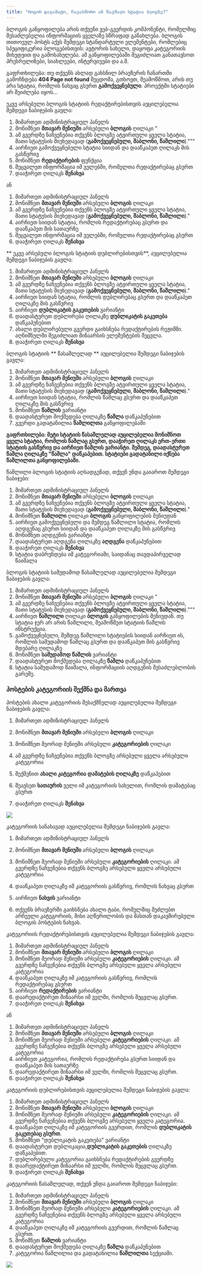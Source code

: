 ```yaml
---
title: "როგორ დავამატო, ჩავასწორო ან წავშალო სტატია ბლოგზე?"
---
```


ბლოგის განყოფილება არის თქვენი ვებ-გვერდის კომპონენტი, რომელშიც შესაძლებელია ინფორმაციის ყველაზე სწრაფად განახლება.
ბლოგის თითოეულ პოსტს აქვს შემდეგი სტანდარტული ელემენტები, რომლებიც სპეციფიკურია ბლოგებისთვის: ავტორის სახელი, დაყოფა
კატეგორიის მიხედვით და გამოსახულება. ამ განყოფილებაში შეგიძლიათ განათავსოთ პრესრელიზები, სიახლეები, ინტერვიუები და ა.შ.

გაფრთხილება: თუ თქვენს ახლად გახსნილ ბრაუზერის ჩანართში გამოჩნდება **404 Page not found** შეცდომა, გთხოვთ, შეამოწმოთ,
არის თუ არა სტატია, რომლის ნახვაც გსურთ **გამოქვეყნებული**. პროექტში სტატიები არ შეიძლება იყოს...

უკვე არსებული ბლოგის სტატიის რედაქტირებისთვის აუცილებელია შემდეგი ნაბიჯების გავლა:

1) მიმართეთ ადმინისტრაციულ პანელს
2) მონიშნეთ **მთავარ მენიუში** არსებული **ბლოგის** ღილაკი
   "
3) ამ გვერდზე ნაჩვენებია თქვენს ბლოგზე ატვირთული ყველა სტატია, მათი სტატუსის მიუხედავად (**გამოქვეყნებული, შაბლონი,
   წაშლილი**)."""
4) აირჩიეთ გამოქვეყნებული სტატია სიიდან და დააწკაპეთ ღილაკს მის გასწვრივ
5) მონიშნეთ **რედაქტირების** ფუნქცია
6) შეცვალეთ ინფორმაცია იმ ველებში, რომელთა რედაქტირებაც გსურთ
7) დააჭირეთ ღილაკს **შენახვა**

ან

1) მიმართეთ ადმინისტრაციულ პანელს
2) მონიშნეთ **მთავარ მენიუში** არსებული **ბლოგის** ღილაკი
3) ამ გვერდზე ნაჩვენებია თქვენს ბლოგზე ატვირთული ყველა სტატია, მათი სტატუსის მიუხედავად (**გამოქვეყნებული, შაბლონი,
   წაშლილი**)."
4) აირჩიეთ სიიდან სტატია, რომლის რედაქტირებაც გსურთ და დააწკაპეთ მის სათაურზე
5) შეცვალეთ ინფორმაცია იმ ველებში, რომელთა რედაქტირებაც გსურთ
6) დააჭირეთ ღილაკს **შენახვა**

** უკვე არსებული ბლოგის სტატიის დუბლირებისთვის**, აუცილებელია შემდეგი ნაბიჯების გავლა:

1) მიმართეთ ადმინისტრაციულ პანელს
2) მონიშნეთ **მთავარ მენიუში** არსებული **ბლოგის** ღილაკი
3) ამ გვერდზე ნაჩვენებია თქვენს ბლოგზე ატვირთული ყველა სტატია, მათი სტატუსის მიუხედავად (**გამოქვეყნებული, შაბლონი,
   წაშლილი**)."
4) აირჩიეთ სიიდან სტატია, რომლის დუბლირებაც გსურთ და დააწკაპეთ ღილაკზე მის გასწვრივ
5) აირჩიეთ **დუბლიკატის გაკეთების** ვარიანტი
6) დაადასტურეთ დუბლირება ღილაკზე **დუბლიკატის გაკეთება** დაწკაპუნებით
7) ახალი დუბლირებული გვერდი გაიხსნება რედაქტირების რეჟიმში. აღნიშნულში შეგიძლიათ შინაარსის ელემენტების შეცვლა.
8) დააჭირეთ ღილაკს **შენახვა**

ბლოგის სტატიის ** წასაშლელად ** აუცილებელია შემდეგი ნაბიჯების გავლა:

1) მიმართეთ ადმინისტრაციულ პანელს
2) მონიშნეთ **მთავარ მენიუში** არსებული **ბლოგის** ღილაკი
3) ამ გვერდზე ნაჩვენებია თქვენს ბლოგზე ატვირთული ყველა სტატია, მათი სტატუსის მიუხედავად (**გამოქვეყნებული, შაბლონი,
   წაშლილი**)."
4) აირჩიეთ სიიდან სტატია, რომლის წაშლაც გსურთ და დააწკაპეთ ღილაკზე მის გასწვრივ
5) მონიშნეთ **წაშლის** ვარიანტი
6) დაადასტურეთ მოქმედება ღილაკზე **წაშლა** დაწკაპუნებით
7) გვერდი გადატანილია **წაშლილთა** განყოფილებაში

**გაფრთხილება: მეტი სტატიის წასაშლელად აუცილებელია მონიშნოთ ყველა სტატია, რომლის წაშლაც გსურთ, დააჭირეთ ღილაკს ერთ-ერთი
სტატიის გასწვრივ და აირჩიეთ წაშლის ვარიანტი. შემდეგ, დაადასტურეთ წაშლა ღილაკზე "წაშლა" დაწკაპებით. სტატიები გადატანილი
იქნება წაშლილთა განყოფილებაში.**

წაშლილი ბლოგის სტატიის აღსადგენად, თქვენ უნდა გაიაროთ შემდეგი ნაბიჯები:

1) მიმართეთ ადმინისტრაციულ პანელს
2) მონიშნეთ **მთავარ მენიუში** არსებული **ბლოგის** ღილაკი
3) ამ გვერდზე ნაჩვენებია თქვენს ბლოგზე ატვირთული ყველა სტატია, მათი სტატუსის მიუხედავად (**გამოქვეყნებული, შაბლონი,
   წაშლილი**)."
4) მონიშნეთ **წაშლილი** ღილაკი **ბლოგის** განყოფილების მენიუდან
5) აირჩიეთ გამოქვეყნებული და შემდეგ წაშლილი სტატია, რომლის აღდგენაც გსურთ სიიდან და დააწკაპეთ ღილაკზე მის გასწვრივ
6) მონიშნეთ აღდგენის ვარიანტი
7) დაადასტურეთ აღდგენა ღილაკზე **აღდგენა** დაწკაპუნებით
8) დააჭირეთ ღილაკს **შენახვა**
9) სტატია დაბრუნდება იმ კატეგორიაში, საიდანაც თავდაპირველად წაიშალა

ბლოგის სტატიის სამუდამოდ წასაშლელად აუცილებელია შემდეგი ნაბიჯების გავლა:

1) მიმართეთ ადმინისტრაციულ პანელს
2) მონიშნეთ **მთავარ მენიუში** არსებული **ბლოგის** ღილაკი
   "
3) ამ გვერდზე ნაჩვენებია თქვენს ბლოგზე ატვირთული ყველა სტატია, მათი სტატუსის მიუხედავად (**გამოქვეყნებული, შაბლონი,
   წაშლილი**)."""
4) აირჩიეთ **წაშლილი** ღილაკი **ბლოგის** განყოფილების მენიუდან. თუ სტატია ჯერ არ არის წაშლილი, შეამოწმეთ სტატიის წაშლის
   ინსტრუქცია.
5) გამოქვეყნებული, შემდეგ წაშლილი სტატიების სიიდან აირჩიეთ ის, რომლის სამუდამოდ წაშლაც გსურთ და დააწკაპეთ მის გასწვრივ
   მდებარე ღილაკზე
6) მონიშნეთ **სამუდამოდ წაშლის** ვარიანტი
7) დაადასტურეთ მოქმედება ღილაკზე **წაშლა** დაწკაპუნებით
8) სტატია სამუდამოდ წაიშალა, ინფორმაციის აღდგენის შესაძლებლობის გარეშე.

### პოსტების კატეგორიის შექმნა და მართვა

პოსტების ახალი კატეგორიის შესაქმნელად აუცილებელია შემდეგი ნაბიჯების გავლა:

1) მიმართეთ ადმინისტრაციულ პანელს
2) მონიშნეთ **მთავარ მენიუში** არსებული **ბლოგის** ღილაკი
3) მონიშნეთ მეორად მენიუში არსებული **კატეგორიების** ღილაკი
4) ამ გვერდზე ნაჩვენებია თქვენს ბლოგზე არსებული ყველა არსებული კატეგორია
5) შექმენით **ახალი კატეგორია** **დამატების ღილაკზე** დაწკაპებით
6) შეავსეთ **სათაურის** ველი იმ კატეგორიის სახელით, რომლის დამატებაც გსურთ

7) დააჭირეთ ღილაკს **შენახვა**

<a href="/build/help/027.png">
    <img src="/build/help/027.png" />
</a>

კატეგორიის სანახავად აუცილებელია შემდეგი ნაბიჯების გავლა:

1) მიმართეთ ადმინისტრაციულ პანელს
2) მონიშნეთ **მთავარ მენიუში** არსებული **ბლოგის** ღილაკი
3) მონიშნეთ მეორად მენიუში არსებული **კატეგორიების** ღილაკი. ამ გვერდზე ნაჩვენებია თქვენს ბლოგზე არსებული ყველა არსებული
   კატეგორია

4) დააწკაპეთ ღილაკზე იმ კატეგორიის გასწვრივ, რომლის ნახვაც გსურთ
5) აირჩიეთ **ნახვის** ვარიანტი
6) თქვენს ბრაუზერში გაიხსნება ახალი ტაბი, რომელშიც შეძლებთ არჩეული კატეგორიის, მისი აღწერილობის და მასთან დაკავშირებული
   ბლოგის პოსტების ნახვას.

კატეგორიის რედაქტირებისთვის აუცილებელია შემდეგი ნაბიჯების გავლა:

1) მიმართეთ ადმინისტრაციულ პანელს
2) მონიშნეთ **მთავარ მენიუში** არსებული **ბლოგის** ღილაკი
3) მონიშნეთ მეორად მენიუში არსებული **კატეგორიების** ღილაკი. ამ გვერდზე ნაჩვენებია თქვენს ბლოგზე არსებული ყველა არსებული
   კატეგორია
4) დააწკაპეთ ღილაკზე იმ კატეგორიის გასწვრივ, რომლის რედაქტირებაც გსურთ
5) აირჩიეთ **რედაქტირების** ვარიანტი
6) დაარედაქტირეთ შინაარსი იმ ველში, რომლის შეცვლაც გსურთ.
7) დააჭირეთ ღილაკს **შენახვა**

ან

1) მიმართეთ ადმინისტრაციულ პანელს
2) მონიშნეთ **მთავარ მენიუში** არსებული **ბლოგის** ღილაკი
3) მონიშნეთ მეორად მენიუში არსებული **კატეგორიების** ღილაკი. ამ გვერდზე ნაჩვენებია თქვენს ბლოგზე არსებული ყველა არსებული
   კატეგორია
4) აირჩიეთ კატეგორია, რომლის რედაქტირება გსურთ სიიდან და დააწკაპეთ მის სათაურზე
5) დაარედაქტირეთ შინაარსი იმ ველში, რომლის შეცვლაც გსურთ.
6) დააჭირეთ ღილაკს **შენახვა**

კატეგორიის დუბლირებისთვის აუცილებელია შემდეგი ნაბიჯების გავლა:

1) მიმართეთ ადმინისტრაციულ პანელს
2) მონიშნეთ **მთავარ მენიუში** არსებული **ბლოგის** ღილაკი
3) მონიშნეთ მეორად მენიუში არსებული **კატეგორიების** ღილაკი. ამ გვერდზე ნაჩვენებია თქვენს ბლოგზე არსებული ყველა
   კატეგორია.
4) დააწკაპეთ ღილაკზე იმ კატეგორიის გვერდით, რომლის **დუბლიკატის გაკეთებაც გსურთ**.
5) მონიშნეთ "დუბლიკატის გაკეთება" ვარიანტი
6) დაადასტურეთ დუბლიკაცია,**დუბლიკატის გაკეთების** ღილაკზე დაწკაპებით.
7) დუბლირებული კატეგორია გაიხსნება რედაქტირების გვერდზე
8) დაარედაქტირეთ შინაარსი იმ ველში, რომლის შეცვლაც გსურთ.
9) დააჭირეთ ღილაკს **შენახვა**

კატეგორიის წასაშლელად, თქვენ უნდა გაიაროთ შემდეგი ნაბიჯები:

1) მიმართეთ ადმინისტრაციულ პანელს
2) მონიშნეთ **მთავარ მენიუში** არსებული **ბლოგის** ღილაკი
3) მონიშნეთ მეორად მენიუში არსებული **კატეგორიების** ღილაკი. ამ გვერდზე ნაჩვენებია თქვენს ბლოგზე არსებული ყველა არსებული
   კატეგორია
4) დააწკაპეთ ღილაკზე იმ კატეგორიის გვერდით, რომლის წაშლაც გსურთ.
5) მონიშნეთ **წაშლის** ვარიანტი
6) დაადასტურეთ მოქმედება ღილაკზე **წაშლა** დაწკაპუნებით
7) კატეგორია წაშლილია და გადატანილია **წაშლილთა** სექციაში.

<a href="/build/help/026.png">
    <img src="/build/help/026.png" />
</a>
